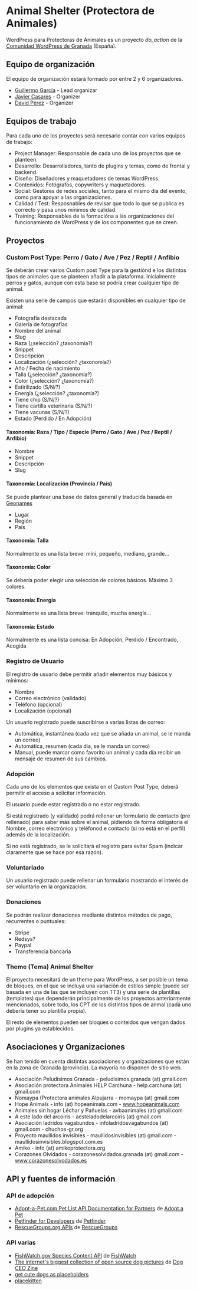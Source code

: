 # Animal Shelter (Protectora de Animales)

WordPress para Protectoras de Animales es un proyecto _do_action_ de la [Comunidad WordPress de Granada](https://wpgranada.es/) (España).

## Equipo de organización

El equipo de organización estará formado por entre 2 y 6 organizadores.

- [Guillermo García](https://github.com/Flewps) - Lead organizar
- [Javier Casares](https://github.com/javiercasares) - Organizer
- [David Pérez](https://github.com/davidperezgar) - Organizer

## Equipos de trabajo

Para cada uno de los proyectos será necesario contar con varios equipos de trabajo:
- Project Manager: Responsable de cada uno de los proyectos que se planteen.
- Desarrollo: Desarrolladores, tanto de plugins y temas, como de frontal y backend.
- Diseño: Diseñadores y maquetadores de temas WordPress.
- Contenidos: Fotógrafos, copywriters y maquetadores.
- Social: Gestores de redes sociales, tanto para el mismo día del evento, como para apoyar a las organizaciones.
- Calidad / Test: Resposnables de revisar que todo lo que se publica es correcto y pasa unos mínimos de calidad.
- Training: Responsables de la formacióna a las organizaciones del funcionamiento de WordPress y de los componentes que se creen.

## Proyectos

### Custom Post Type: Perro / Gato / Ave / Pez / Reptil / Anfibio

Se deberán crear varios Custom post Type para la gestiónd e los distintos tipos de animales que se planteen añadir a la plataforma. Inicialmente perros y gatos, aunque con esta base se podría crear cualquier tipo de animal.

Existen una serie de campos que estarán disponibles en cualquier tipo de animal:

- Fotografía destacada
- Galería de fotografías
- Nombre del animal
- Slug
- Raza (¿selección? ¿taxonomía?)
- Snippet
- Descripción
- Localización (¿selección? ¿taxonomía?)
- Año / Fecha de nacimiento
- Talla (¿selección? ¿taxonomía?)
- Color (¿selección? ¿taxonomía?)
- Estirilizado (S/N/?)
- Energía (¿selección? ¿taxonomía?)
- Tiene chip (S/N/?)
- Tiene cartilla veterinaria (S/N/?)
- Tiene vacunas (S/N/?)
- Estado (Perdido / En Adopción)

#### Taxonomía: Raza / Tipo / Especie (Perro / Gato / Ave / Pez / Reptil / Anfibio)

- Nombre
- Snippet
- Descripción
- Slug

#### Taxonomía: Localización (Provincia / País)

Se puede plantear una base de datos general y traducida basada en [Geonames](https://www.geonames.org/)

- Lugar
- Región
- País

#### Taxonomía: Talla

Normalmente es una lista breve: mini, pequeño, mediano, grande...

#### Taxonomía: Color

Se debería poder elegir una selección de colores básicos. Máximo 3 colores.

#### Taxonomía: Energía

Normalmente es una lista breve: tranquilo, mucha energía...

#### Taxonomía: Estado

Normalmente es una lista concisa: En Adopción, Perdido / Encontrado, Acogida

### Registro de Usuario

El registro de usuario debe permitir añadir elementos muy básicos y mínimos:
- Nombre
- Correo electrónico (validado)
- Teléfono (opcional)
- Localización (opcional)

Un usuario registrado puede suscribirse a varias listas de correo:
- Automática, instantánea (cada vez que se añada un animal, se le manda un correo)
- Automática, resumen (cada dia, se le manda un correo)
- Manual, puede marcar como favorito un animal y cada día recibir un mensaje de resumen de sus cambios.

### Adopción

Cada uno de los elementos que exista en el Custom Post Type, deberá permitir el acceso a solicitar información.

El usuario puede estar registrado o no estar registrado.

Si está registrado (y validado) podrá rellenar un formulario de contacto (pre rellenado) para saber más sobre el animal, pidiendo de forma obligatoria el Nombre, correo electrónico y teléfonod e contacto (si no está en el perfil) además de la localización.

Si no está registrado, se le solicitará el registro para evitar Spam (indicar claramente que se hace por esa razón).

### Voluntariado

Un usuario registrado puede rellenar un formulario mostrando el interés de ser voluntario en la organización.

### Donaciones

Se podrán realizar donaciones mediante distintos métodos de pago, recurrentes o puntuales:
- Stripe
- Redsys?
- Paypal
- Transferencia bancaria

### Theme (Tema) Animal Shelter

El proyecto necesitará de un theme para WordPress, a ser posible un tema de bloques, en el que se incluya una variación de estilos simple (puede ser basada en una de las que se incluyen con TT3) y una serie de plantillas (templates) que dependerán principalmente de los proyectos anteriormente mencionados, sobre todo, los CPT de los distintos tipos de anmal (cada uno debería tener su plantilla propia).

El resto de elementos pueden ser bloques o conteidos que vengan dados por plugins ya establecidos.

## Asociaciones y Organizaciones

Se han tenido en cuenta distintas asociaciones y organizaciones que están en la zona de Granada (provincia). La mayoría no disponen de sitio web.
- Asociación Peludisimos Granada - peludisimos.granada (at) gmail.com
- Asociación protectora Animales HELP Carchuna - help.carchuna (at) gmail.com
- Nomaypa (Protectora animales Alpujarra - momaypa (at) gmail.com
- Hope Animals - info (at) hopeanimals.com - www.hopeanimals.com
- Animales sin hogar Léchar y Pañuelas - avbaanimales (at) gmail.com
- A este lado del arcoiris - aesteladodelarcoiris (at) gmail.com
- Asociación ladridos vagabundos - infoladridosvagabundos (at) gmail.com - chuchos-gr.org
- Proyecto maullidos invisibles - maullidosinvisibles (at) gmail.com - maullidosinvisibles.blogspot.com.es
- Amiko - info (at) amikoprotectora.org
- Corazones Olvidados - corazonesolvidados.granada (at) gmail.com - www.corazonesolvodados.es

## API y fuentes de información

### API de adopción
- [Adopt-a-Pet.com Pet List API Documentation for Partners](https://www.adoptapet.com/public/apis/pet_list.html) de [Adopt a Pet](https://www.adoptapet.com/)
- [Petfinder for Developers](https://www.petfinder.com/developers/) de [Petfinder](https://www.petfinder.com/)
- [RescueGroups.org APIs](https://userguide.rescuegroups.org/display/APIDG/API+Developers+Guide+Home) de [RescueGroups](https://rescuegroups.org/)

### API varias
- [FishWatch.gov Species Content API](https://www.fishwatch.gov/developers) de [FishWatch](https://www.fishwatch.gov/)
- [The internet's biggest collection of open source dog pictures](https://dog.ceo/dog-api/) de [Dog CEO Zine](https://dog.ceo/)
- [get cute dogs as placeholders](https://place.dog/)
- [placekitten](https://placekitten.com/)

